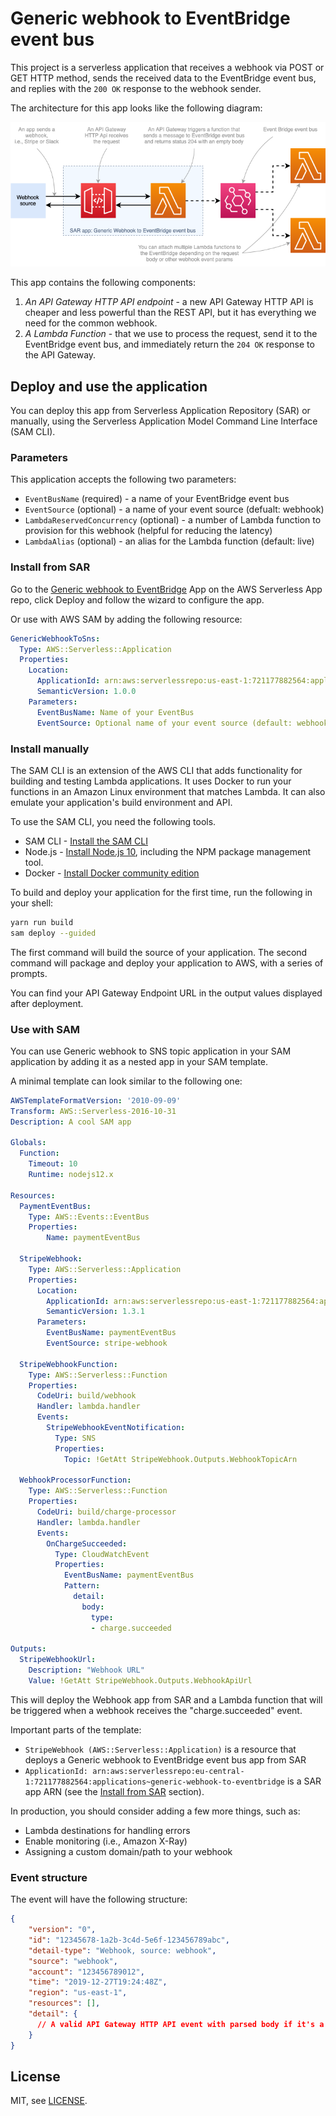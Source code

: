 # Generic webhook to EventBridge event bus

This project is a serverless application that receives a webhook via POST or GET HTTP method, sends the received data to the EventBridge event bus, and replies with the `200 OK` response to the webhook sender.

The architecture for this app looks like the following diagram:

![](./assets/generic-webhook-to-eventbridge.png)



This app contains the following components:

1. _An API Gateway HTTP API endpoint_ -  a new API Gateway HTTP API is cheaper and less powerful than the REST API, but it has everything we need for the common webhook.
2. _A Lambda Function_ - that we use to process the request, send it to the EventBridge event bus, and immediately return the `204 OK` response to the API Gateway.

## Deploy and use the application

You can deploy this app from Serverless Application Repository (SAR) or manually, using the Serverless Application Model Command Line Interface (SAM CLI).

### Parameters

This application accepts the following two parameters:

- `EventBusName` (required) - a name of your EventBridge event bus
- `EventSource` (optional) - a name of your event source (defualt: webhook)
- `LambdaReservedConcurrency` (optional) - a number of Lambda function to provision for this webhook (helpful for reducing the latency)
- `LambdaAlias` (optional) - an alias for the Lambda function (default: live)

### Install from SAR

Go to the [Generic webhook to EventBridge](https://serverlessrepo.aws.amazon.com/applications/arn:aws:serverlessrepo:us-east-1:721177882564:applications~generic-webhook-to-eventbridge) App on the AWS Serverless App repo, click Deploy and follow the wizard to configure the app.

Or use with AWS SAM by adding the following resource:

```yaml
GenericWebhookToSns:
  Type: AWS::Serverless::Application
  Properties:
    Location:
      ApplicationId: arn:aws:serverlessrepo:us-east-1:721177882564:applications~generic-webhook-to-eventbridge
      SemanticVersion: 1.0.0
    Parameters:
      EventBusName: Name of your EventBus
      EventSource: Optional name of your event source (default: webhook)
```

### Install manually

The SAM CLI is an extension of the AWS CLI that adds functionality for building and testing Lambda applications. It uses Docker to run your functions in an Amazon Linux environment that matches Lambda. It can also emulate your application's build environment and API.

To use the SAM CLI, you need the following tools.

* SAM CLI - [Install the SAM CLI](https://docs.aws.amazon.com/serverless-application-model/latest/developerguide/serverless-sam-cli-install.html)
* Node.js - [Install Node.js 10](https://nodejs.org/en/), including the NPM package management tool.
* Docker - [Install Docker community edition](https://hub.docker.com/search/?type=edition&offering=community)

To build and deploy your application for the first time, run the following in your shell:

```bash
yarn run build
sam deploy --guided
```

The first command will build the source of your application. The second command will package and deploy your application to AWS, with a series of prompts.

You can find your API Gateway Endpoint URL in the output values displayed after deployment.

### Use with SAM

You can use Generic webhook to SNS topic application in your SAM application by adding it as a nested app in your SAM template.

A minimal template can look similar to the following one:

```yaml
AWSTemplateFormatVersion: '2010-09-09'
Transform: AWS::Serverless-2016-10-31
Description: A cool SAM app
  
Globals:
  Function:
    Timeout: 10
    Runtime: nodejs12.x

Resources:
  PaymentEventBus: 
    Type: AWS::Events::EventBus
    Properties: 
        Name: paymentEventBus

  StripeWebhook:
    Type: AWS::Serverless::Application
    Properties:
      Location:
        ApplicationId: arn:aws:serverlessrepo:us-east-1:721177882564:applications/generic-webhook-to-eventbridge
        SemanticVersion: 1.3.1
      Parameters:
        EventBusName: paymentEventBus
        EventSource: stripe-webhook

  StripeWebhookFunction:
    Type: AWS::Serverless::Function
    Properties:
      CodeUri: build/webhook
      Handler: lambda.handler
      Events:
        StripeWebhookEventNotification:
          Type: SNS
          Properties:
            Topic: !GetAtt StripeWebhook.Outputs.WebhookTopicArn
            
  WebhookProcessorFunction:
    Type: AWS::Serverless::Function
    Properties:
      CodeUri: build/charge-processor
      Handler: lambda.handler
      Events:
        OnChargeSucceeded:
          Type: CloudWatchEvent
          Properties:
            EventBusName: paymentEventBus
            Pattern:
              detail:
                body:
                  type:
                  - charge.succeeded

Outputs:
  StripeWebhookUrl:
    Description: "Webhook URL"
    Value: !GetAtt StripeWebhook.Outputs.WebhookApiUrl
```


This will deploy the Webhook app from SAR and a Lambda function that will be triggered when a webhook receives the "charge.succeeded" event.

Important parts of the template:

- `StripeWebhook (AWS::Serverless::Application)` is a resource that deploys a Generic webhook to EventBridge event bus app from SAR
- `ApplicationId: arn:aws:serverlessrepo:eu-central-1:721177882564:applications~generic-webhook-to-eventbridge` is a SAR app ARN (see the [Install from SAR](#install-from-sar) section).

In production, you should consider adding a few more things, such as:

- Lambda destinations for handling errors
- Enable monitoring (i.e., Amazon X-Ray)
- Assigning a custom domain/path to your webhook

### Event structure

The event will have the following structure:

```json
{
    "version": "0",
    "id": "12345678-1a2b-3c4d-5e6f-123456789abc",
    "detail-type": "Webhook, source: webhook",
    "source": "webhook",
    "account": "123456789012",
    "time": "2019-12-27T19:24:48Z",
    "region": "us-east-1",
    "resources": [],
    "detail": {
      // A valid API Gateway HTTP API event with parsed body if it's a JSON
    }
}
```

## License

MIT, see [LICENSE](./LICENSE).